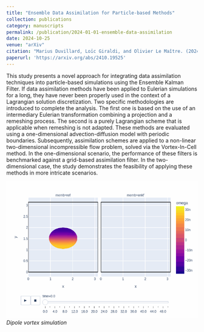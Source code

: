 ```yaml
---
title: "Ensemble Data Assimilation for Particle-based Methods"
collection: publications
category: manuscripts
permalink: /publication/2024-01-01-ensemble-data-assimilation
date: 2024-10-25
venue: "arXiv"
citation: "Marius Duvillard, Loïc Giraldi, and Olivier Le Maître. (2024) &quot;Ensemble Data Assimilation for Particle-based Methods.&quot; arXiv preprint arXiv:2410.19525"
paperurl: 'https://arxiv.org/abs/2410.19525'
---
```


This study presents a novel approach for integrating data assimilation techniques into particle-based simulations using the Ensemble Kalman Filter. If data assimilation methods have been applied to Eulerian simulations for a long, they have never been properly used in the context of a Lagrangian solution discretization. Two specific methodologies are introduced to complete the analysis. The first one is based on the use of an intermediary Eulerian transformation combining a projection and a remeshing process. The second is a purely Lagrangian scheme that is applicable when remeshing is not adapted. These methods are evaluated using a one-dimensional advection-diffusion model with periodic boundaries. Subsequently, assimilation schemes are applied to a non-linear two-dimensional incompressible flow problem, solved via the Vortex-In-Cell method. In the one-dimensional scenario, the performance of these filters is benchmarked against a grid-based assimilation filter. In the two-dimensional case, the study demonstrates the feasibility of applying these methods in more intricate scenarios.

![](/images/vortex.gif)
*Dipole vortex simulation*